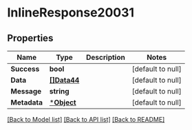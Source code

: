 # InlineResponse20031

## Properties
Name | Type | Description | Notes
------------ | ------------- | ------------- | -------------
**Success** | **bool** |  | [default to null]
**Data** | [**[]Data44**](Data44.md) |  | [default to null]
**Message** | **string** |  | [default to null]
**Metadata** | [***Object**](.md) |  | [default to null]

[[Back to Model list]](../README.md#documentation-for-models) [[Back to API list]](../README.md#documentation-for-api-endpoints) [[Back to README]](../README.md)

